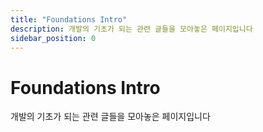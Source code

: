 ```yaml
---
title: "Foundations Intro"
description: 개발의 기초가 되는 관련 글들을 모아놓은 페이지입니다
sidebar_position: 0
---
```


# Foundations Intro

개발의 기초가 되는 관련 글들을 모아놓은 페이지입니다
